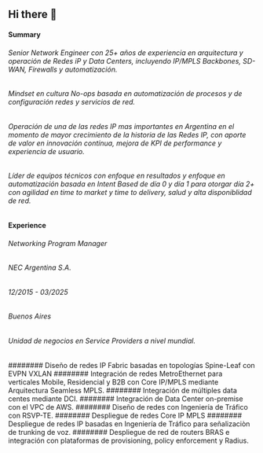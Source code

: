 ## Hi there 👋
#### Summary
###### Senior Network Engineer con 25+ años de experiencia en arquitectura y  operación de Redes iP y Data Centers, incluyendo IP/MPLS Backbones, SD-WAN, Firewalls y automatización.
###### Mindset en cultura No-ops basada en automatización de procesos y de configuración redes y servicios de red.
###### Operación de una de las redes IP mas importantes en Argentina en el momento de mayor crecimiento de la historia de las Redes IP, con aporte de valor en innovación contínua, mejora de KPI de performance y experiencia de usuario.
###### Líder de equipos técnicos con enfoque en resultados y enfoque en automatización basada en Intent Based de día 0 y día 1 para otorgar día 2+ con agilidad en time to market y time to delivery, salud y alta disponiblidad de red.
#### Experience
###### Networking Program Manager
###### NEC Argentina S.A.
###### 12/2015 - 03/2025
###### Buenos Aires
###### Unidad de negocios en Service Providers a nivel mundial.

######## Diseño de redes IP Fabric basadas en topologías Spine-Leaf con EVPN VXLAN
######## Integración de redes MetroEthernet para verticales Mobile, Residencial y B2B con Core IP/MPLS mediante Arquitectura Seamless MPLS.
######## Integración de múltiples data centes mediante DCI.
######## Integración de Data Center on-premise con el VPC de AWS.
######## Diseño de redes con Ingeniería de Tráfico con RSVP-TE.
######## Despliegue de redes Core IP MPLS
######## Despliegue de redes IP basadas en Ingeniería de Tráfico para señalizaciòn de trunking de voz.
######## Despliegue de red de routers BRAS e integración con plataformas de provisioning, policy enforcement y Radius.

<!--
**edwcrz/edwcrz** is a ✨ _special_ ✨ repository because its `README.md` (this file) appears on your GitHub profile.

Here are some ideas to get you started:

- 🔭 I’m currently working on ...
- 🌱 I’m currently learning ...
- 👯 I’m looking to collaborate on ...
- 🤔 I’m looking for help with ...
- 💬 Ask me about ...
- 📫 How to reach me: ...
- 😄 Pronouns: ...
- ⚡ Fun fact: ...
-->
